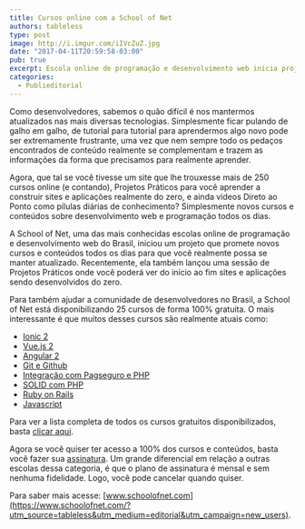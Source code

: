 ```yaml
---
title: Cursos online com a School of Net
authors: tableless
type: post
image: http://i.imgur.com/iIVcZuZ.jpg
date: "2017-04-11T20:59:58-03:00"
pub: true
excerpt: Escola online de programação e desenvolvimento web inicia projeto que promete novos conteúdos todos os dias.
categories:
  - Publieditorial
---
```


Como desenvolvedores, sabemos o quão difícil é nos mantermos atualizados nas mais diversas tecnologias.
Simplesmente ficar pulando de galho em galho, de tutorial para tutorial para aprendermos algo novo pode ser extremamente frustrante, uma vez que nem sempre todo os pedaços encontrados de conteúdo realmente se complementam e trazem as informações da forma que precisamos para realmente aprender.

Agora, que tal se você tivesse um site que lhe trouxesse mais de 250 cursos online (e contando), Projetos Práticos para você aprender a construir sites e aplicações realmente do zero, e ainda vídeos Direto ao Ponto como pílulas diárias de conhecimento? Simplesmente novos cursos e conteúdos sobre desenvolvimento web e programação todos os dias.

A School of Net, uma das mais conhecidas escolas online de programação e desenvolvimento web do Brasil, iniciou um projeto que promete novos cursos e conteúdos todos os dias para que você realmente possa se manter atualizado. Recentemente, ela também lançou uma sessão de Projetos Práticos onde você poderá ver do início ao fim sites e aplicações sendo desenvolvidos do zero.

Para também ajudar a comunidade de desenvolvedores no Brasil, a School of Net está disponibilizando 25 cursos de forma 100% gratuita. O mais interessante é que muitos desses cursos são realmente atuais como:

* [Ionic 2](https://www.schoolofnet.com/curso-introducao-ao-ionic-2/?utm_source=tableless&utm_medium=editorial&utm_campaign=new_users)
* [Vue.js 2](https://www.schoolofnet.com/curso-vuejs-20/?utm_source=tableless&utm_medium=editorial&utm_campaign=new_users)
* [Angular 2](https://www.schoolofnet.com/curso-angular-2-0-primeiros-passos/?utm_source=tableless&utm_medium=editorial&utm_campaign=new_users)
* [Git e Github](https://www.schoolofnet.com/curso-git-e-github/?utm_source=tableless&utm_medium=editorial&utm_campaign=new_users)
* [Integração com Pagseguro e PHP](https://www.schoolofnet.com/curso-integrando-pagseguro-com-php-parte1/)
* [SOLID com PHP](https://www.schoolofnet.com/curso-solid-com-php/)
* [Ruby on Rails](https://www.schoolofnet.com/curso-iniciando-com-ruby-rails/?utm_source=tableless&utm_medium=editorial&utm_campaign=new_users)
* [Javascript](https://www.schoolofnet.com/curso-javascript-basico/?utm_source=tableless&utm_medium=editorial&utm_campaign=new_users)

Para ver a lista completa de todos os cursos gratuitos disponibilizados, basta [clicar aqui](https://www.schoolofnet.com/cursos/gratuitos/?utm_source=tableless&utm_medium=editorial&utm_campaign=new_users). 

Agora se você quiser ter acesso a 100% dos cursos e conteúdos, basta você fazer sua [assinatura](https://www.schoolofnet.com/assine/). Um grande diferencial em relação a outras escolas dessa categoria, é que o plano de assinatura é mensal e sem nenhuma fidelidade. Logo, você pode cancelar quando quiser.

Para saber mais acesse: [www.schoolofnet.com](https://www.schoolofnet.com/?utm_source=tableless&utm_medium=editorial&utm_campaign=new_users).